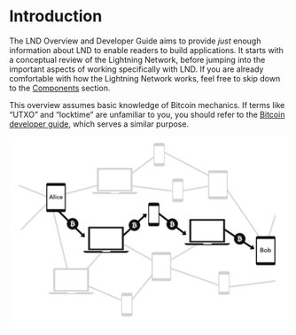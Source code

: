 # Introduction

The LND Overview and Developer Guide aims to provide _just_ enough information about LND to enable readers to build applications. It starts with a conceptual review of the Lightning Network, before jumping into the important aspects of working specifically with LND. If you are already comfortable with how the Lightning Network works, feel free to skip down to the [Components](components.md) section.

This overview assumes basic knowledge of Bitcoin mechanics. If terms like “UTXO” and “locktime” are unfamiliar to you, you should refer to the [Bitcoin developer guide](https://bitcoin.org/en/developer-guide), which serves a similar purpose.

![](../.gitbook/assets/image.png)

